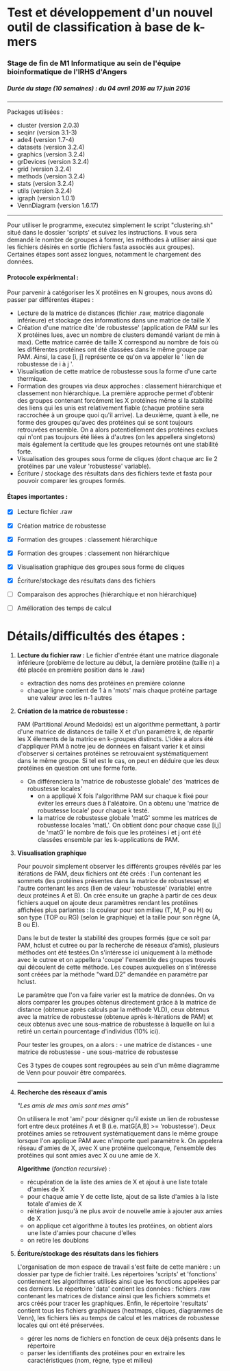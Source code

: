 # **Test et développement d'un nouvel outil de classification à base de k-mers**
### Stage de fin de M1 Informatique au sein de l'équipe bioinformatique de l'IRHS d'Angers
##### Durée du stage (10 semaines) : _du 04 avril 2016 au 17 juin 2016_

---
Packages utilisées :
+  cluster (version 2.0.3)
+  seqinr (version 3.1-3)
+  ade4 (version 1.7-4)
+  datasets (version 3.2.4)
+  graphics (version 3.2.4)
+  grDevices (version 3.2.4)
+  grid (version 3.2.4)
+  methods (version 3.2.4)
+  stats (version 3.2.4)
+  utils (version 3.2.4)
+  igraph (version 1.0.1)
+  VennDiagram (version 1.6.17)

---

Pour utiliser le programme, executez simplement le script "clustering.sh" situé dans le dossier 'scripts' et suivez les instructions. Il vous sera demandé le nombre de groupes à former, les méthodes à utiliser ainsi que les fichiers désirés en sortie (fichiers fasta associés aux groupes).
Certaines étapes sont assez longues, notamment le chargement des données.


#### **Protocole expérimental :**

Pour parvenir à catégoriser les X protéines en N groupes, nous avons dù passer par différentes étapes :
- Lecture de la matrice de distances (fichier .raw, matrice diagonale inférieure) et stockage des informations dans une matrice de taille X
- Création d'une matrice dite 'de robustesse' (application de PAM sur les X protéines lues, avec un nombre de clusters demandé variant de min à max). Cette matrice carrée de taille X correspond au nombre de fois où les différentes protéines ont été classées dans le même groupe par PAM. Ainsi, la case [i, j] représente ce qu'on va appeler le ' lien de robustesse de i à j '.
- Visualisation de cette matrice de robustesse sous la forme d'une carte thermique.
- Formation des groupes via deux approches : classement hiérarchique et classement non hiérarchique. La première approche permet d'obtenir des groupes contenant forcément les X protéines même si la stabilité des liens qui les unis est relativement fiable (chaque protéine sera raccrochée à un groupe quoi qu'il arrive). La deuxième, quant à elle, ne forme des groupes qu'avec des protéines qui se sont toujours retrouvées ensemble. On a alors potentiellement des protéines exclues qui n'ont pas toujours été liées à d'autres (on les appellera singletons) mais également la certitude que les groupes retournés ont une stabilité forte.
- Visualisation des groupes sous forme de cliques (dont chaque arc lie 2 protéines par une valeur 'robustesse' variable).
- Écriture / stockage des résultats dans des fichiers texte et fasta pour pouvoir comparer les groupes formés.

#### Étapes importantes :
- [x] Lecture fichier .raw
- [x] Création matrice de robustesse
- [x] Formation des groupes : classement hiérarchique
- [x] Formation des groupes : classement non hiérarchique
- [x] Visualisation graphique des groupes sous forme de cliques
- [x] Écriture/stockage des résultats dans des fichiers
- [ ] Comparaison des approches (hiérarchique et non hiérarchique)
- [ ] Amélioration des temps de calcul


Détails/difficultés des étapes :
=================================
1. **Lecture du fichier raw :**
	Le fichier d'entrée étant une matrice diagonale inférieure (problème de lecture au début, la dernière protéine (taille n) a été placée en première position dans le .raw)
	- extraction des noms des protéines en première colonne
	- chaque ligne contient de 1 à n 'mots' mais chaque protéine partage une valeur avec les n-1 autres

2. **Création de la matrice de robustesse :**
    
	PAM (Partitional Around Medoids) est un algorithme permettant, à partir d'une matrice de distances de taille X et d'un paramètre k, de répartir les X élements de la matrice en k-groupes distincts. L'idée a alors été d'appliquer PAM à notre jeu de données en faisant varier k et ainsi d'observer si certaines protéines se retrouvaient systématiquement dans le même groupe. Si tel est le cas, on peut en déduire que les deux protéines en question ont une forme forte.

	- On différenciera la 'matrice de robustesse globale' des 'matrices de robustesse locales'
		- on a appliqué X fois l'algorithme PAM sur chaque k fixé pour éviter les erreurs dues à l'aléatoire. On a obtenu une 'matrice de robustesse locale' pour chaque k testé.
		- la matrice de robustesse globale 'matG' somme les matrices de robustesse locales 'matL'. On obtient donc pour chaque case [i,j] de 'matG' le nombre de fois que les protéines i et j ont été classées ensemble par les k-applications de PAM.

3. **Visualisation graphique**

	Pour pouvoir simplement observer les différents groupes révélés par les itérations de PAM, deux fichiers ont été créés : l'un contenant les sommets (les protéines présentes dans la matrice de robustesse) et l'autre contenant les arcs (lien de valeur 'robustesse' (variable) entre deux protéines A et B). On crée ensuite un graphe à partir de ces deux fichiers auquel on ajoute deux paramètres rendant les protéines affichées plus parlantes : la couleur pour son milieu (T, M, P ou H) ou son type (TOP ou RG) (selon le graphique) et la taille pour son règne (A, B ou E).

	Dans le but de tester la stabilité des groupes formés (que ce soit par PAM, hclust et cutree ou par la recherche de réseaux d'amis), plusieurs méthodes ont été testées.On s'intéresse ici uniquement à la méthode avec le cutree et on appellera 'coupe' l'ensemble des groupes trouvés qui découlent de cette méthode. Les coupes auxquelles on s'intéresse sont créées par la méthode "ward.D2" demandée en paramètre par hclust.
	
	Le paramètre que l'on va faire varier est la matrice de données. On va alors comparer les groupes obtenus directement grâce à la matrice de distance (obtenue après calculs par la méthode VLD), ceux obtenus avec la matrice de robustesse (obtenue après k-itérations de PAM) et ceux obtenus avec une sous-matrice de robustesse à laquelle on lui a retiré un certain pourcentage d'individus (10% ici).
	
	Pour tester les groupes, on a alors :
    		- une matrice de distances
		- une matrice de robustesse
		- une sous-matrice de robustesse 

	Ces 3 types de coupes sont regroupées au sein d'un même diagramme de Venn pour pouvoir être comparées.

	---

4. **Recherche des réseaux d'amis**

	*"Les amis de mes amis sont mes amis"*

	On utilisera le mot 'ami' pour désigner qu'il existe un lien de robustesse fort entre deux protéines A et B (i.e. matG[A,B] >= 'robustesse'). Deux protéines amies se retrouvent systématiquement dans le même groupe lorsque l'on applique PAM avec n'importe quel paramètre k.
	On appelera réseau d'amies de X, avec X une protéine quelconque, l'ensemble des protéines qui sont amies avec X ou une amie de X.
	
	**Algorithme** (*fonction recursive*) :
	
	- récupération de la liste des amies de X et ajout à une liste totale d'amies de X
	- pour chaque amie Y de cette liste, ajout de sa liste d'amies à la liste totale d'amies de X
	- réitération jusqu'à ne plus avoir de nouvelle amie à ajouter aux amies de X
	- on applique cet algorithme à toutes les protéines, on obtient alors une liste d'amies pour chacune d'elles
	- on retire les doublons
	
5. **Écriture/stockage des résultats dans les fichiers**

	L'organisation de mon espace de travail s'est faite de cette manière : un dossier par type de fichier traité. Les répertoires 'scripts' et 'fonctions' contiennent les algorithmes utilisés ainsi que les fonctions appelées par ces derniers. Le répertoire 'data' contient les données : fichiers .raw contenant les matrices de distance ainsi que les fichiers sommets et arcs créés pour tracer les graphiques. Enfin, le répertoire 'resultats' contient tous les fichiers graphiques (heatmaps, cliques, diagrammes de Venn), les fichiers liés au temps de calcul et les matrices de robustesse locales qui ont été préservées.
	
	- gérer les noms de fichiers en fonction de ceux déjà présents dans le répertoire
	- parser les identifiants des protéines pour en extraire les caractéristiques (nom, règne, type et milieu)

